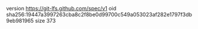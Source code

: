 version https://git-lfs.github.com/spec/v1
oid sha256:19447a3997263cba8c2f8be0d99700c549a053023af282e1797f3db9eb981965
size 373
